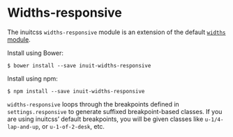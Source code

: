 # Widths-responsive

The inuitcss `widths-responsive` module is an extension of the default [`widths`
module](https://github.com/inuitcss/trumps.widths).

Install using Bower:

    $ bower install --save inuit-widths-responsive

Install using npm:

    $ npm install --save inuit-widths-responsive


`widths-responsive` loops through the breakpoints defined in
`settings.responsive` to generate suffixed breakpoint-based classes. If you are
using inuitcss’ default breakpoints, you will be given classes like
`u-1/4-lap-and-up`, or `u-1-of-2-desk`, etc.
